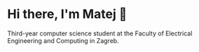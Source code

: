 # Hi there, I'm Matej 👋

Third-year computer science student at the Faculty of Electrical Engineering and Computing in Zagreb.
